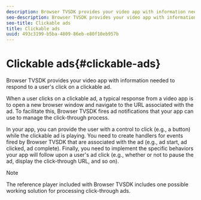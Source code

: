 ```yaml
---
description: Browser TVSDK provides your video app with information needed to respond to a user's click on a clickable ad.
seo-description: Browser TVSDK provides your video app with information needed to respond to a user's click on a clickable ad.
seo-title: Clickable ads
title: Clickable ads
uuid: 493c3199-b5ba-4809-86eb-e80f10eb957b
---
```


# Clickable ads{#clickable-ads}

Browser TVSDK provides your video app with information needed to respond to a user's click on a clickable ad.

When a user clicks on a clickable ad, a typical response from a video app is to open a new browser window and navigate to the URL associated with the ad. To facilitate this, Browser TVSDK fires ad notifications that your app can use to manage the click-through process.

In your app, you can provide the user with a control to click (e.g., a button) while the clickable ad is playing. You need to create handlers for events fired by Browser TVSDK that are associated with the ad (e.g., ad start, ad clicked, ad complete). Finally, you need to implement the specific behaviors your app will follow upon a user's ad click (e.g., whether or not to pause the ad, display the click-through URL, and so on). 

>[!NOTE]
>
>The reference player included with Browser TVSDK includes one possible working solution for processing click-through ads.

